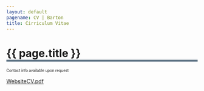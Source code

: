 ```yaml
---
layout: default
pagename: CV | Barton
title: Cirriculum Vitae
---
```

<h1 style="border-bottom: 5px solid #647889;">{{ page.title }}</h1>
<p style="font-size:0.7em;">Contact info available upon request</p>

[WebsiteCV.pdf](http://seanlinnaeusbarton.github.io/cv/WebsiteCV.pdf)




